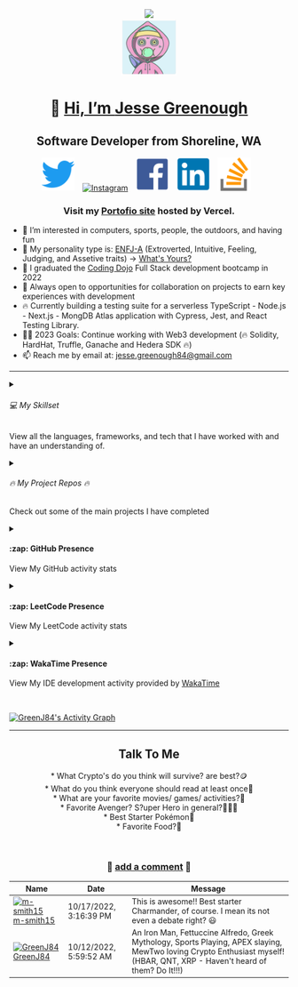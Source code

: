 <div align='center'>
 <img src="https://pronoun.cyou/x/y?subject=He&object=Him&height=20"><br/>
 <img style="width: 100px; height: 100px;" src="https://github.com/GreenJ84/JesseGreenoughPortfolio/blob/main/public/assets/TrippyFrensNFT_logo.png">
<h1>👋 <a href="https://linktr.ee/jessegreenough">Hi, I’m <strong>Jesse Greenough</strong></a></h1>
<h2>Software Developer from Shoreline, WA</h2>
 
[<img alt="Twitter" width="60px"  src="https://raw.githubusercontent.com/devicons/devicon/1119b9f84c0290e0f0b38982099a2bd027a48bf1/icons/twitter/twitter-original.svg" style="padding-right:10px;" />](https://twitter.com/GoodGreens84)
[<img alt="Instagram" width="60px" src="https://imgs.search.brave.com/9K-t7GrOjqoaCI1fF5bQ0d2vp87_TWwNqjJ4z6hVoto/rs:fit:474:225:1/g:ce/aHR0cHM6Ly90c2Ux/Lm1tLmJpbmcubmV0/L3RoP2lkPU9JUC4t/WmlyZ1FFNXByOGU3/aHRRV293SklnSGFI/YSZwaWQ9QXBp" style="padding-right:10px;" />](https://www.instagram.com/jesse.greenough/) 
[<img alt="Facebook" width="60px" src="https://raw.githubusercontent.com/devicons/devicon/1119b9f84c0290e0f0b38982099a2bd027a48bf1/icons/facebook/facebook-original.svg" style="padding-right:10px;" />](https://www.facebook.com/jesse.greenough.52/) 
[<img alt="Linked In" width="60px" src="https://raw.githubusercontent.com/devicons/devicon/1119b9f84c0290e0f0b38982099a2bd027a48bf1/icons/linkedin/linkedin-original.svg" style="padding-right:10px;" />](https://www.linkedin.com/in/jesse-greenough-168316138/)
[<img alt="Stack Overflow" width="60px" src="./devicons/stackOVerflow.png" style="padding-right:10px;" />](https://stackoverflow.com/users/20288562/jesse-l-greenough)

<h3>Visit my <a href="https://jesse-greenough-portfolio.vercel.app">Portofio site</a> hosted by Vercel.</h3>
</div>

- 👀 I’m interested in computers, sports, people, the outdoors, and having fun
- 🧠 My personality type is: <a href="https://www.16personalities.com/intj-personality" target="_blank">ENFJ-A</a> (Extroverted, Intuitive, Feeling, Judging, and Assetive traits) -> [What's Yours?](https://www.16personalities.com/free-personality-test)
- 🌴 I graduated the [Coding Dojo](https://www.codingdojo.com/) Full Stack development bootcamp in 2022 
- 💞️ Always open to opportunities for collaboration on projects to earn key experiences with development
- 🔥 Currently building a testing suite for a serverless TypeScript - Node.js - Next.js - MongDB Atlas application with Cypress, Jest, and React Testing Library.
- 💪🏼 2023 Goals: Continue working with Web3 development (🔥 Solidity, HardHat, Truffle, Ganache and Hedera SDK 🔥)
- 📫 Reach me by email at: jesse.greenough84@gmail.com



<hr/>

<details>
 <summary>
  <h6> 💻 My Skillset </h6>
  <p>View all the languages, frameworks, and tech that I have worked with and have an understanding of.</p>
 </summary>
<div align='center'>

 ### Languages


 ![HTML5](https://img.shields.io/badge/-HTML5-black?style=plastic&logo=html5&logoColor=white&labelColor=grey)
 ![CSS3](https://img.shields.io/badge/-CSS3-black?style=plastic&logo=css3&logoColor=white&labelColor=grey)
 ![JavaScript](https://img.shields.io/badge/-JavaScript-black?&logo=JavaScript&style=plastic&logoColor=white&labelColor=grey)
  ![TypeScript](https://img.shields.io/badge/-TypeScript-black?style=plastic&logo=typescript&logoColor=white&labelColor=grey)
 ![Markdown](https://img.shields.io/badge/-Markdown-black?style=plastic&logo=markdown&logoColor=white&labelColor=grey)
 ![Python](https://img.shields.io/badge/-Python-black?style=plastic&logo=Python&logoColor=white&labelColor=grey)
 <img height=22 alt="Java" src="https://www.vectorlogo.zone/logos/java/java-ar21.svg"/> 
 ![Solidity](https://img.shields.io/badge/-Solidity-black?style=plastic&logo=solidity&logoColor=white&labelColor=grey)
 
### Query Languages

![SQL](https://img.shields.io/badge/-SQL-black?style=plastic&logo=sql&logoColor=white&labelColor=grey)
![jQuery](https://img.shields.io/badge/-jQuery-black?style=plastic&logo=jquery&logoColor=white&labelColor=grey)
![GraphQL](https://img.shields.io/badge/-GraphQL-black?style=plastic&logo=graphql&logoColor=white&labelColor=grey)

### Frameworks & Libraries

![Bootstrap](https://img.shields.io/badge/-Bootstrap-black.svg?style=plastic&logo=bootstrap&logoColor=white&labelColor=grey)
![Tailwind CSS](https://img.shields.io/badge/-Tailwindcss-black?style=plastic&logo=tailwind-css&logoColor=white&labelColor=grey)
![Material UI](https://img.shields.io/badge/-Material%20UI-black?style=plastic&logo=MUI&logoColor=white&labelColor=grey)
![React.js](https://img.shields.io/badge/-React-black?style=plastic&logo=react&logoColor=white&labelColor=grey)
![Redux](https://img.shields.io/badge/-Redux-black?style=plastic&logo=redux&logoColor=white&labelColor=grey)
![Next.js](https://img.shields.io/badge/-Next-black?style=plastic&logo=nextdotjs&logoColor=white&labelColor=grey)
![Express.js](https://img.shields.io/badge/-Express.js-black.svg?style=plastic&logo=express&logoColor=white&labelColor=grey)
![Flask](https://img.shields.io/badge/-Flask-black?style=plastic&logo=Flask&logoColor=white&labelColor=grey)
![Spring](https://img.shields.io/badge/-Spring-black?style=plastic&logo=spring&logoColor=white&labelColor=grey)
![Spring Boot](https://img.shields.io/badge/-Spring_Boot-black?style=plastic&logo=springboot&logoColor=white&labelColor=grey)
![Hedera SDK](https://img.shields.io/badge/-HederaSDK-black?style=plastic&logo=hederasdk&logoColor=white&labelColor=grey)
 
### Databases

![MySQL](https://img.shields.io/badge/-MySQL-black?style=plastic&logo=mysql&logoColor=white&labelColor=grey)
![PostgreSQL](https://img.shields.io/badge/-PostgreSQL-black?style=plastic&logo=postgresql&logoColor=white&labelColor=grey)
![MongoDB](https://img.shields.io/badge/-MongoDB-black?style=plastic&logo=mongodb&logoColor=white&labelColor=grey)
 
### Version Control

![GitHub](https://img.shields.io/badge/-GitHub-black?style=plastic&logo=github&logoColor=white&labelColor=grey)
![Git](https://img.shields.io/badge/-Git-black?style=plastic&logo=git&logoColor=white&labelColor=grey)
![GitKraken](https://img.shields.io/badge/-GitKraken-black?style=plastic&logo=GitKraken&logoColor=white&labelColor=grey)
 
### IDEs

![VS Code](https://img.shields.io/badge/-VS%20Code-black?style=plastic&logo=visual-studio-code&logoColor=white&labelColor=grey)
![VIM](https://img.shields.io/badge/VIM-black.svg?style=plastic&logo=vim&logoColor=white&labelColor=grey)
![Gitpod](https://img.shields.io/badge/-Gitpod-black?style=plastic&logo=Gitpod&logoColor=white&labelColor=grey)
![Truffle](https://img.shields.io/badge/-Truffle-black?style=plastic&logo=truffle&logoColor=white&labelColor=grey)

### Planning Tools
 
![Trello](https://img.shields.io/badge/-Trello-black?style=plastic&logo=Trello&logoColor=white&labelColor=grey)
![Balsamiq](https://img.shields.io/badge/-Balsamiq-black?style=plastic&logo=balsamiq&logoColor=white&labelColor=grey)
![Figma](https://img.shields.io/badge/-Figma-black?style=plastic&logo=Figma&logoColor=white&labelColor=grey)
 
### Development Tools
 
![gitignore.io](https://img.shields.io/badge/-gitignore.io-black?style=plastic&logo=gitignore.io&logoColor=white&labelColor=grey)
![Chrome DevTools](https://img.shields.io/badge/-Chrome%20DevTools-black?style=plastic&logo=google-chrome&logoColor=white&labelColor=grey)
![Apollo Client](https://img.shields.io/badge/-Apollo_Client-black?style=plastic&logo=apolloclient&logoColor=white&labelColor=grey)
![Spring Tool Suite](https://img.shields.io/badge/Spring%20Tool%20Suite%204-black?style=plastic&logo=spring&logoColor=white&labelColor=grey)
![MySQL Workbench](https://img.shields.io/badge/-MySQL%20Workbench-black?style=plastic&logo=mysql&logoColor=white&labelColor=grey)
![Mongoose](https://img.shields.io/badge/-Mongoose-black?style=plastic&logo=ongoose&logoColor=white&labelColor=grey)
![TypeORM](https://img.shields.io/badge/-TypeORM-black?style=plastic&logo=typeorm&logoColor=white&labelColor=grey)

### Runtime

![Nodejs](https://img.shields.io/badge/-node.js-black?style=plastic&logo=Node.js&logoColor=white&labelColor=grey)
![NPM](https://img.shields.io/badge/-npm-black.svg?style=plastic&logo=npm&logoColor=white&labelColor=grey)
![Yarn](https://img.shields.io/badge/-yarn-black.svg?style=plastic&logo=yarn&logoColor=white&labelColor=grey)
![PIP](https://img.shields.io/badge/-pip-black.svg?style=plastic&logo=pip&logoColor=white&labelColor=grey)

### Testing

![Cypress](https://img.shields.io/badge/-Cypress-black?style=plastic&logo=cypress&logoColor=white&labelColor=grey)
![Jest](https://img.shields.io/badge/-Jest-black?style=plastic&logo=jest&logoColor=white&labelColor=grey)
![Mocha](https://img.shields.io/badge/-Mocha-black?style=plastic&logo=mocha&logoColor=white&labelColor=grey)
![Chai](https://img.shields.io/badge/-Chai-black?style=plastic&logo=chai&logoColor=white&labelColor=grey)
![JUnit](https://img.shields.io/badge/-JUnit-black?style=plastic&logo=junit5&logoColor=white&labelColor=grey)

### Tools
 
![REST Api](https://img.shields.io/badge/-REST_Api-black?style=plastic&logo=restapi&logoColor=white&labelColor=grey)
![JSON](https://img.shields.io/badge/-JSON-black?style=plastic&logo=JSON&logoColor=white&labelColor=grey)
![PostMan](https://img.shields.io/badge/-PostMan-black?style=plastic&logo=postman&logoColor=white&labelColor=grey)
![Socket.io](https://img.shields.io/badge/-Socket.io-black?style=plastic&logo=socket.io&logoColor=white&labelColor=grey)
![RegEx](https://img.shields.io/badge/-RegEx-black?style=plastic&logo=regex&logoColor=white&labelColor=grey)
![Ganache](https://img.shields.io/badge/-Ganache-black?style=plastic&logo=Ganache&logoColor=white&labelColor=grey)
 
### Servlets & Web Servers

![Gunicorn](https://img.shields.io/badge/gunicorn-black.svg?style=plastic&logo=gunicorn&logoColor=white&labelColor=grey)
![Apache Tomcat](https://img.shields.io/badge/Apache%20Tomcat-black?style=plastic&logo=apache-tomcat&logoColor=white&labelColor=grey)
![Nginx](https://img.shields.io/badge/nginx-black.svg?style=plastic&logo=nginx&logoColor=white&labelColor=grey)
![Apache Maven](https://img.shields.io/badge/Apache%20Maven-black?style=plastic&logo=Apache%20Maven&logoColor=white&labelColor=grey)

### I've Deployed with

![GitHub Pages](https://img.shields.io/badge/GitHub%20Pages-black?style=plastic&logo=github&logoColor=white&labelColor=grey)
![AWS](https://img.shields.io/badge/-AWS-black?style=plastic&logo=amazon-aws&logoColor=white&labelColor=grey)
![Vercel](https://img.shields.io/badge/-Vercel-black?style=plastic&logo=vercel&logoColor=white&labelColor=grey)
![Railway](https://img.shields.io/badge/-Railway-black?style=plastic&logo=railway&logoColor=white&labelColor=grey)
![Render](https://img.shields.io/badge/-Render-black?style=plastic&logo=render&logoColor=white&labelColor=grey)
 
### Platforms 

![MacOS](https://img.shields.io/badge/-macOS-black?style=plastic&logo=apple&logoColor=white&labelColor=grey)
![Ubuntu](https://img.shields.io/badge/-Ubuntu-black?style=plastic&logo=ubuntu&logoColor=white&labelColor=grey)

</div>
</details>


<details>
 <summary>
  <h6>🔥 My Project Repos 🔥</h6>
  <p>Check out some of the main projects I have completed</p>
 </summary>
 
 - Project documentation is in the works
 - There are more projects on my gitHub that will slowly be added here
 - Site with the '🖥️' link have a deployment that the link leads to

  <h3 align="center"> 
  
  [🖥️](https://greenj-readme-stats.onrender.com) [GitHub ReadMe Stats](https://github.com/GreenJ84/github-readme-stats-typescript#-greenj-readme-statistics-) 
  
 </h3>

  <h3 align="center"> 
  
  [Rust CLI Buddy](https://github.com/GreenJ84/rust-cli-buddy) 
  
 </h3>
 
 <h3 align="center"> 
  
  [🖥️](https://tesla-gclone.vercel.app/) [Tesla GClone](https://github.com/GreenJ84/Tesla_Clone#tesla-gclone) 
  
 </h3>
 
 <h3 align="center"> 
  
  [🖥️](https://jesse-greenough-portfolio.vercel.app) [My Personal Portfolio](https://github.com/GreenJ84/JesseGreenoughPortfolio#my-personal-portfolio)

 </h3>
 <h3 align="center"> 
  
  [Apollo - GraphQL Series](https://github.com/GreenJ84/GraphQL/blob/main/README.md#apollo-graphql-training) 
 
 </h3>
 
 <h3 align="center"> 
  
  [Adventure Connect](https://github.com/GreenJ84/adventureConnect#-adventure-connect-) 
 
 </h3>
 
 <h3 align="center"> 
  
  [Next Meetups](https://github.com/GreenJ84/Next_Meetups#next-meetups) 
 
 </h3>
 
 <h3 align="center"> 
  
  [Green Exchange](https://github.com/GreenJ84/Green_Exhange#green_exhange) 
 
 </h3>
 
 <h3 align="center"> 
  
  [Pie Derby](https://github.com/GreenJ84/Pie_Derby#pie-derby) 
 
 </h3>
 
</details>

<details>
  <summary>
   <h4>:zap: GitHub Presence </h4>
   <p>View My GitHub activity stats</p>
  </summary>

  <p align="center"> 
    <a href="https://github.com/ryo-ma/github-profile-trophy">
      <img src="https://github-profile-trophy.vercel.app/?username=greenj84&no-bg=false&theme=dracula" alt="greenj84" />
    </a>
  </p>

  <p align="center">
    <a href="https://greenj-readme-stats.onrender.com/">
      <picture>
        <source 
          srcset="https://greenj-readme-stats.onrender.com/github/streak/GreenJ84?theme=greenj_light"
          media="(prefers-color-scheme: light), (prefers-color-scheme: no-preference)"
        />
        <source
          srcset="https://greenj-readme-stats.onrender.com/github/streak/GreenJ84?theme=greenj_dark"
          media="(prefers-color-scheme: dark)"
        />
        <img src="https://greenj-readme-stats.onrender.com/github/streak/GreenJ84?theme=greenj_dark" alt="GreenJ84's GitHub Commit Streak"/>
      </picture>
    </a>
  </p>
  
  <p align="center">
    <a href="https://greenj-readme-stats.onrender.com/">
      <picture>
        <source 
          srcset="https://greenj-readme-stats.onrender.com/github/stats/GreenJ84?theme=greenj_light"
          media="(prefers-color-scheme: light), (prefers-color-scheme: no-preference)"
        />
        <source
          srcset="https://greenj-readme-stats.onrender.com/github/stats/GreenJ84?theme=greenj_dark"
          media="(prefers-color-scheme: dark)"
        />
        <img src="https://greenj-readme-stats.onrender.com/github/stats/GreenJ84?theme=greenj_dark" alt="GreenJ84's GitHub profile Stats"/>
      </picture>
    </a>
  </p>
  
  <p align="center">
    <a href="https://greenj-readme-stats.onrender.com/">
      <picture>
        <source 
          srcset="https://greenj-readme-stats.onrender.com/github/languages/GreenJ84?theme=greenj_light"
          media="(prefers-color-scheme: light), (prefers-color-scheme: no-preference)"
        />
        <source
          srcset="https://greenj-readme-stats.onrender.com/github/languages/GreenJ84?theme=greenj_dark"
          media="(prefers-color-scheme: dark)"
        />
        <img src="https://greenj-readme-stats.onrender.com/github/languages/GreenJ84?theme=greenj_dark" alt="GreenJ84's Top Languages Used on GitHub"/>
      </picture>
    </a>
  </p>

</details>

<details>
  <summary>
   <h4>:zap: LeetCode Presence </h4>
   <p>View My LeetCode activity stats</p>
  </summary>

  <p align="center">
    <a href="https://greenj-readme-stats.onrender.com/">
      <picture>
        <source 
          srcset="https://greenj-readme-stats.onrender.com/leetcode/streak/GreenJ84?theme=greenj_light"
          media="(prefers-color-scheme: light), (prefers-color-scheme: no-preference)"
        />
        <source
          srcset="https://greenj-readme-stats.onrender.com/leetcode/streak/GreenJ84?theme=greenj_dark"
          media="(prefers-color-scheme: dark)"
        />
        <img src="https://greenj-readme-stats.onrender.com/leetcode/streak/GreenJ84?theme=greenj_dark" alt="GreenJ84's LeetCode Activity Streak"/>
      </picture>
    </a>
  </p>
 
  <p align="center">
    <a href="https://greenj-readme-stats.onrender.com/">
      <picture>
        <source 
          srcset="https://greenj-readme-stats.onrender.com/leetcode/stats/GreenJ84?theme=greenj_light"
          media="(prefers-color-scheme: light), (prefers-color-scheme: no-preference)"
        />
        <source
          srcset="https://greenj-readme-stats.onrender.com/leetcode/stats/GreenJ84?theme=greenj_dark"
          media="(prefers-color-scheme: dark)"
        />
        <img src="https://greenj-readme-stats.onrender.com/leetcode/stats/GreenJ84?theme=greenj_dark" alt="GreenJ84's LeetCode Profile Stats"/>
      </picture>
    </a>
  </p>

  <p align="center">
    <a href="https://greenj-readme-stats.onrender.com/">
      <picture>
        <source 
          srcset="https://greenj-readme-stats.onrender.com/leetcode/completion/GreenJ84?theme=greenj_light"
          media="(prefers-color-scheme: light), (prefers-color-scheme: no-preference)"
        />
        <source
          srcset="https://greenj-readme-stats.onrender.com/leetcode/completion/GreenJ84?theme=greenj_dark"
          media="(prefers-color-scheme: dark)"
        />
        <img src="https://greenj-readme-stats.onrender.com/leetcode/completion/GreenJ84?theme=greenj_dark" alt="GreenJ84's LeetCode question Completion"/>
      </picture>
    </a>
  </p>

  <p align="center">
    <a href="https://greenj-readme-stats.onrender.com/">
      <picture>
        <source 
          srcset="https://greenj-readme-stats.onrender.com/leetcode/submission/GreenJ84?theme=greenj_light"
          media="(prefers-color-scheme: light), (prefers-color-scheme: no-preference)"
        />
        <source
          srcset="https://greenj-readme-stats.onrender.com/leetcode/submission/GreenJ84?theme=greenj_dark"
          media="(prefers-color-scheme: dark)"
        />
        <img src="https://greenj-readme-stats.onrender.com/leetcode/submission/GreenJ84?theme=greenj_dark" alt="GreenJ84's Most Recent questions answered"/>
      </picture>
    </a>
  </p>

</details>


<details>
 <summary>
  <h4>:zap: WakaTime Presence </h4>
  <p>View My IDE development activity provided by <a href="https://wakatime.com/">WakaTime</a></p>
 </summary>
 
  <p align="center">
    <a href="https://greenj-readme-stats.onrender.com/">
      <picture>
        <source 
          srcset="https://greenj-readme-stats.onrender.com/wakatime/stats/GreenJ84?theme=greenj_light"
          media="(prefers-color-scheme: light), (prefers-color-scheme: no-preference)"
        />
        <source
          srcset="https://greenj-readme-stats.onrender.com/wakatime/stats/GreenJ84?theme=greenj_dark"
          media="(prefers-color-scheme: dark)"
        />
        <img src="https://greenj-readme-stats.onrender.com/wakatime/stats/GreenJ84?theme=greenj_dark" alt="GreenJ84's WakaTime Profile Stats"/>
      </picture>
    </a>
  </p>

  <p align="center">
    <a href="https://greenj-readme-stats.onrender.com/">
      <picture>
        <source 
          srcset="https://greenj-readme-stats.onrender.com/wakatime/insights/GreenJ84?theme=greenj_light"
          media="(prefers-color-scheme: light), (prefers-color-scheme: no-preference)"
        />
        <source
          srcset="https://greenj-readme-stats.onrender.com/wakatime/insights/GreenJ84?theme=greenj_dark&logo=91FEDD"
          media="(prefers-color-scheme: dark)"
        />
        <img src="https://greenj-readme-stats.onrender.com/wakatime/insights/GreenJ84?theme=greenj_dark&logo=91FEDD" alt="GreenJ84's WakaTime question Completion"/>
      </picture>
    </a>
  </p>

  <p align="center">
    <a href="https://greenj-readme-stats.onrender.com/">
      <picture>
        <source 
          srcset="https://greenj-readme-stats.onrender.com/wakatime/languages/GreenJ84?theme=greenj_light"
          media="(prefers-color-scheme: light), (prefers-color-scheme: no-preference)"
        />
        <source
          srcset="https://greenj-readme-stats.onrender.com/wakatime/languages/GreenJ84?theme=greenj_dark"
          media="(prefers-color-scheme: dark)"
        />
        <img src="https://greenj-readme-stats.onrender.com/wakatime/languages/GreenJ84?theme=greenj_dark" alt="GreenJ84's Most Recent questions answered"/>
      </picture>
    </a>
  </p>

</details>

<br/>

<a href="https://github.com/ashutosh00710/github-readme-activity-graph"><img alt="GreenJ84's Activity Graph" src="https://github-readme-activity-graph.vercel.app/graph?username=GreenJ84&theme=react-dark&radius=16&custom_title=My%20Contributions%20Graph&title_color=2ce114&point=2ce114&area=true" /></a>

<hr/>

<h2 align="center">Talk To Me</h2>
<div align="center">
<p align="center">
 * What Crypto's do you think will survive? are best?🪙 <br/>
 * What do you think everyone should read at least once📖 <br/>
 * What are your favorite movies/ games/ activities?🎥 <br/>
 * Favorite Avenger? S?uper Hero in general?🦸🏽‍♂️ <br/>
 * Best Starter Pokémon🐉 <br/>
 * Favorite Food?🍕 <br/>
 </p>
 
 <br/>
 
 ### 📨 <a href="https://github.com/GreenJ84/GreenJ84/issues/1#issuecomment-new">add a comment</a> 📝

<!-- Guestbook -->
| Name | Date | Message |
|---|---|---|
| <a href="https://github.com/m-smith15"><img width="24" src="https://avatars.githubusercontent.com/u/106689709?s=24&u=101ed4b09f431bdca229b3270150f50eac40d875&v=4" alt="m-smith15" /> m-smith15</a> |10/17/2022, 3:16:39 PM|This is awesome!! Best starter Charmander, of course. I mean its not even a debate right?  😃|
| <a href="https://github.com/GreenJ84"><img width="24" src="https://avatars.githubusercontent.com/u/102741688?s=24&v=4" alt="GreenJ84" /> GreenJ84</a> |10/12/2022, 5:59:52 AM|An Iron Man, Fettuccine Alfredo, Greek Mythology, Sports Playing, APEX slaying, MewTwo loving Crypto Enthusiast myself! (HBAR, QNT, XRP - Haven't heard of them? Do It!!!)|
<!-- /Guestbook -->
</div> 
<!---
GreenJ84/GreenJ84 is a ✨ special ✨ repository because its `README.md` (this file) appears on your GitHub profile.
You can click the Preview link to take a look at your changes.
--->
